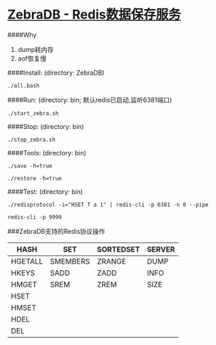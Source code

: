 [ZebraDB - Redis数据保存服务](https://bitbucket.org/ivanzt/zebradb)
===========================

####Why
1. dump耗内存
2. aof恢复慢

####Install: (directory: ZebraDB)
```
./all.bash
```
####Run: (directory: bin; 默认redis已启动,监听6381端口)
```
./start_zebra.sh 
```
####Stop: (directory: bin)
```
./stop_zebra.sh
```
####Tools: (directory: bin)
```
./save -h=true
```
```
./restore -h=true
```
####Test: (directory: bin)
```
./redisprotocol -i="HSET T a 1" | redis-cli -p 6381 -n 0 --pipe
```
```
redis-cli -p 9999
```
###ZebraDB支持的Redis协议操作

| HASH       | SET       | SORTEDSET  | SERVER |
| --------   | --------- | ---------  | ------ |
| HGETALL    | SMEMBERS  | ZRANGE     | DUMP   |
| HKEYS      | SADD      | ZADD       | INFO   |
| HMGET      | SREM      | ZREM       | SIZE   |
| HSET       |           |            |        |
| HMSET      |           |            |        |
| HDEL       |           |            |        |
| DEL        |           |            |        |